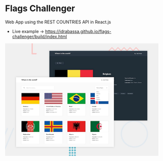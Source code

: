 # Flags Challenger 
Web App using the REST COUNTRIES API in React.js
- Live example -> https://idrabassa.github.io/flags-challenger/build/index.html


![](https://github.com/idrabassa/flags-challenger/blob/master/public/design/desktop-preview.jpg)